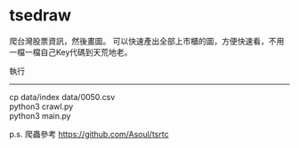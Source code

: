 # tsedraw


爬台灣股票資訊，然後畫圖。
可以快速產出全部上市櫃的圖，方便快速看，不用一檔一檔自己Key代碼到天荒地老。

執行  
***
cp data/index data/0050.csv  
python3 crawl.py  
python3 main.py  



p.s. 爬蟲參考 https://github.com/Asoul/tsrtc
